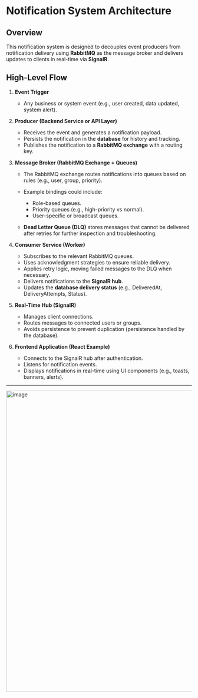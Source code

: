 # Notification System Architecture

## Overview

This notification system is designed to decouples event producers from notification delivery using **RabbitMQ** as the message broker and delivers updates to clients in real-time via **SignalR**.

## High-Level Flow

1. **Event Trigger**

   * Any business or system event (e.g., user created, data updated, system alert).

2. **Producer (Backend Service or API Layer)**

   * Receives the event and generates a notification payload.
   * Persists the notification in the **database** for history and tracking.
   * Publishes the notification to a **RabbitMQ exchange** with a routing key.

3. **Message Broker (RabbitMQ Exchange + Queues)**

   * The RabbitMQ exchange routes notifications into queues based on rules (e.g., user, group, priority).
   * Example bindings could include:

     * Role-based queues.
     * Priority queues (e.g., high-priority vs normal).
     * User-specific or broadcast queues.
   * **Dead Letter Queue (DLQ)** stores messages that cannot be delivered after retries for further inspection and troubleshooting.

4. **Consumer Service (Worker)**

   * Subscribes to the relevant RabbitMQ queues.
   * Uses acknowledgment strategies to ensure reliable delivery.
   * Applies retry logic, moving failed messages to the DLQ when necessary.
   * Delivers notifications to the **SignalR hub**.
   * Updates the **database delivery status** (e.g., DeliveredAt, DeliveryAttempts, Status).

5. **Real-Time Hub (SignalR)**

   * Manages client connections.
   * Routes messages to connected users or groups.
   * Avoids persistence to prevent duplication (persistence handled by the database).

6. **Frontend Application (React Example)**

   * Connects to the SignalR hub after authentication.
   * Listens for notification events.
   * Displays notifications in real-time using UI components (e.g., toasts, banners, alerts).

---
<img width="1348" height="818" alt="image" src="https://github.com/user-attachments/assets/c57ca508-0086-4c67-a37d-09ec5e26a23a" />



